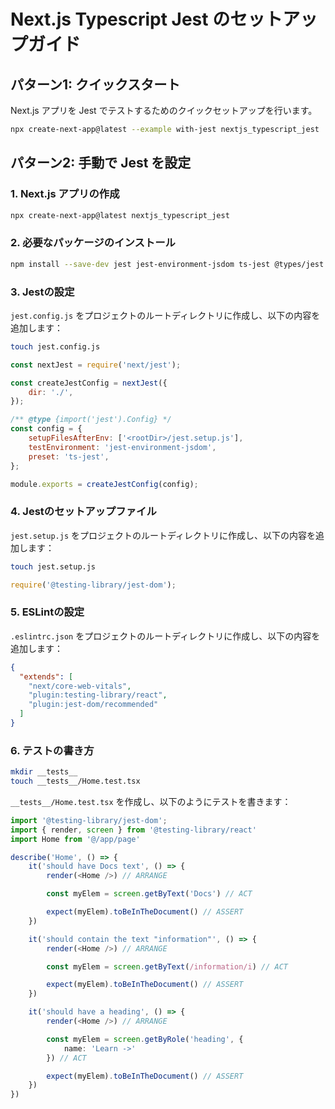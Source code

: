 # Next.js Typescript Jest のセットアップガイド

## パターン1: クイックスタート

Next.js アプリを Jest でテストするためのクイックセットアップを行います。

```bash
npx create-next-app@latest --example with-jest nextjs_typescript_jest
```

## パターン2: 手動で Jest を設定

### 1. Next.js アプリの作成

```bash
npx create-next-app@latest nextjs_typescript_jest
```

### 2. 必要なパッケージのインストール

```bash
npm install --save-dev jest jest-environment-jsdom ts-jest @types/jest @testing-library/react @testing-library/jest-dom @testing-library/user-event eslint-plugin-jest-dom eslint-plugin-testing-library 
```

### 3. Jestの設定

`jest.config.js` をプロジェクトのルートディレクトリに作成し、以下の内容を追加します：

```bash
touch jest.config.js
```

```javascript
const nextJest = require('next/jest');

const createJestConfig = nextJest({
    dir: './',
});

/** @type {import('jest').Config} */
const config = {
    setupFilesAfterEnv: ['<rootDir>/jest.setup.js'],
    testEnvironment: 'jest-environment-jsdom',
    preset: 'ts-jest',
};

module.exports = createJestConfig(config);
```

### 4. Jestのセットアップファイル

`jest.setup.js` をプロジェクトのルートディレクトリに作成し、以下の内容を追加します：

```bash
touch jest.setup.js
```

```javascript
require('@testing-library/jest-dom');
```

### 5. ESLintの設定

`.eslintrc.json` をプロジェクトのルートディレクトリに作成し、以下の内容を追加します：

```json
{
  "extends": [
    "next/core-web-vitals",
    "plugin:testing-library/react",
    "plugin:jest-dom/recommended"
  ]
}
```

### 6. テストの書き方

```bash
mkdir __tests__
touch __tests__/Home.test.tsx
```

`__tests__/Home.test.tsx` を作成し、以下のようにテストを書きます：

```typescript
import '@testing-library/jest-dom';
import { render, screen } from '@testing-library/react'
import Home from '@/app/page'

describe('Home', () => {
    it('should have Docs text', () => {
        render(<Home />) // ARRANGE 

        const myElem = screen.getByText('Docs') // ACT 

        expect(myElem).toBeInTheDocument() // ASSERT
    })

    it('should contain the text "information"', () => {
        render(<Home />) // ARRANGE 

        const myElem = screen.getByText(/information/i) // ACT 

        expect(myElem).toBeInTheDocument() // ASSERT
    })

    it('should have a heading', () => {
        render(<Home />) // ARRANGE 

        const myElem = screen.getByRole('heading', {
            name: 'Learn ->'
        }) // ACT 

        expect(myElem).toBeInTheDocument() // ASSERT
    })
})
```

